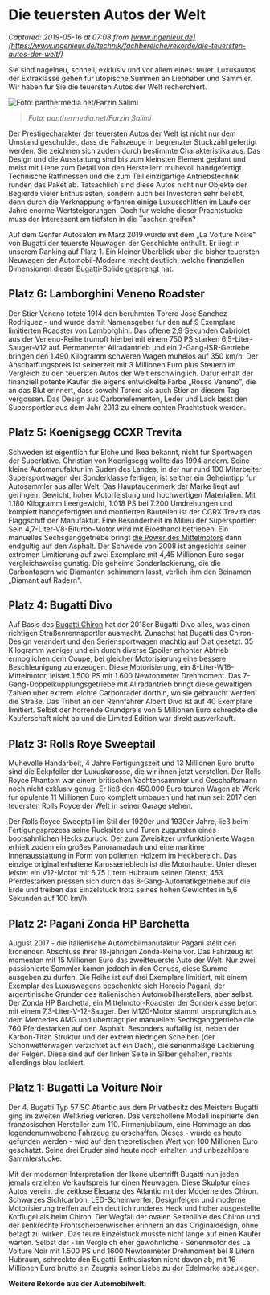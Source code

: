 # Die teuersten Autos der Welt

_Captured: 2019-05-16 at 07:08 from [www.ingenieur.de](https://www.ingenieur.de/technik/fachbereiche/rekorde/die-teuersten-autos-der-welt/)_

Sie sind nagelneu, schnell, exklusiv und vor allem eines: teuer. Luxusautos der Extraklasse gehen fur utopische Summen an Liebhaber und Sammler. Wir haben fur Sie die teuersten Autos der Welt recherchiert.

![Foto: panthermedia.net/Farzin Salimi](https://www.ingenieur.de/wp-content/uploads/2019/04/auto_20334681_-1-e1554193344140-980x490.jpg)

> _Foto: panthermedia.net/Farzin Salimi_

Der Prestigecharakter der teuersten Autos der Welt ist nicht nur dem Umstand geschuldet, dass die Fahrzeuge in begrenzter Stuckzahl gefertigt werden. Sie zeichnen sich zudem durch bestimmte Charakteristika aus. Das Design und die Ausstattung sind bis zum kleinsten Element geplant und meist mit Liebe zum Detail von den Herstellern muhevoll handgefertigt. Technische Raffinessen und die zum Teil einzigartige Antriebstechnik runden das Paket ab. Tatsachlich sind diese Autos nicht nur Objekte der Begierde vieler Enthusiasten, sondern auch bei Investoren sehr beliebt, denn durch die Verknappung erfahren einige Luxusschlitten im Laufe der Jahre enorme Wertsteigerungen. Doch fur welche dieser Prachtstucke muss der Interessent am tiefsten in die Taschen greifen?

Auf dem Genfer Autosalon im Marz 2019 wurde mit dem „La Voiture Noire" von Bugatti der teuerste Neuwagen der Geschichte enthullt. Er liegt in unserem Ranking auf Platz 1. Ein kleiner Überblick uber die bisher teuersten Neuwagen der Automobil-Moderne macht deutlich, welche finanziellen Dimensionen dieser Bugatti-Bolide gesprengt hat.

## Platz 6: Lamborghini Veneno Roadster

Der Stier Veneno totete 1914 den beruhmten Torero Jose Sanchez Rodriguez - und wurde damit Namensgeber fur den auf 9 Exemplare limitierten Roadster von Lamborghini. Das offene 2,9 Sekunden Cabriolet aus der Veneno-Reihe trumpft hierbei mit einem 750 PS starken 6,5-Liter-Sauger-V12 auf. Permanenter Allradantrieb und ein 7-Gang-ISR-Getriebe bringen den 1.490 Kilogramm schweren Wagen muhelos auf 350 km/h. Der Anschaffungspreis ist seinerzeit mit 3 Millionen Euro plus Steuern im Vergleich zu den teuersten Autos der Welt erschwinglich. Dafur erhalt der finanziell potente Kaufer die eigens entwickelte Farbe „Rosso Veneno", die an das Blut erinnert, dass sowohl Torero als auch Stier an diesem Tag vergossen. Das Design aus Carbonelementen, Leder und Lack lasst den Supersportler aus dem Jahr 2013 zu einem echten Prachtstuck werden.

## Platz 5: Koenigsegg CCXR Trevita

Schweden ist eigentlich fur Elche und Ikea bekannt, nicht fur Sportwagen der Superlative. Christian von Koenigsegg wollte das 1994 andern. Seine kleine Automanufaktur im Suden des Landes, in der nur rund 100 Mitarbeiter Supersportwagen der Sonderklasse fertigen, ist seither ein Geheimtipp fur Autosammler aus aller Welt. Das Hauptaugenmerk der Marke liegt auf geringem Gewicht, hoher Motorleistung und hochwertigen Materialien. Mit 1.180 Kilogramm Leergewicht, 1.018 PS bei 7.200 Umdrehungen und komplett handgefertigten und montierten Bauteilen ist der CCRX Trevita das Flaggschiff der Manufaktur. Eine Besonderheit im Milieu der Supersportler: Sein 4,7-Liter-V8-Biturbo-Motor wird mit Bioethanol betrieben. Ein manuelles Sechsganggetriebe bringt [die Power des Mittelmotors](https://www.ingenieur.de/technik/fachbereiche/fahrzeugbau/das-schnellste-serienauto-welt-jetzt-koenigsegg/) dann endgultig auf den Asphalt. Der Schwede von 2008 ist angesichts seiner extremen Limitierung auf zwei Exemplare mit 4,45 Millionen Euro sogar vergleichsweise gunstig. Die geheime Sonderlackierung, die die Carbonfasern wie Diamanten schimmern lasst, verlieh ihm den Beinamen „Diamant auf Radern".

## Platz 4: Bugatti Divo

Auf Basis des [Bugatti Chiron](https://www.ingenieur.de/technik/fachbereiche/fahrzeugbau/bugatti-chiron-staerkste-schnellste-serienauto-welt/) hat der 2018er Bugatti Divo alles, was einen richtigen Straßenrennsportler ausmacht. Zunachst hat Bugatti das Chiron-Design verandert und den Seriensportwagen machtig auf Diat gesetzt. 35 Kilogramm weniger und ein durch diverse Spoiler erhohter Abtrieb ermoglichen dem Coupe, bei gleicher Motorisierung eine bessere Beschleunigung zu erzeugen. Diese Motorisierung, ein 8-Liter-W16-Mittelmotor, leistet 1.500 PS mit 1.600 Newtonmeter Drehmoment. Das 7-Gang-Doppelkupplungsgetriebe mit Allradantrieb bringt diese gewaltigen Zahlen uber extrem leichte Carbonrader dorthin, wo sie gebraucht werden: die Straße. Das Tribut an den Rennfahrer Albert Divo ist auf 40 Exemplare limitiert. Selbst der horrende Grundpreis von 5 Millionen Euro schreckte die Kauferschaft nicht ab und die Limited Edition war direkt ausverkauft.

## Platz 3: Rolls Roye Sweeptail

Muhevolle Handarbeit, 4 Jahre Fertigungszeit und 13 Millionen Euro brutto sind die Eckpfeiler der Luxuskarosse, die wir ihnen jetzt vorstellen. Der Rolls Royce Phantom war einem britischen Yachtensammler und Geschaftsmann noch nicht exklusiv genug. Er ließ den 450.000 Euro teuren Wagen ab Werk fur opulente 11 Millionen Euro komplett umbauen und hat nun seit 2017 den teuersten Rolls Royce der Welt in seiner Garage stehen.

Der Rolls Royce Sweeptail im Stil der 1920er und 1930er Jahre, ließ beim Fertigungsprozess seine Rucksitze und Turen zugunsten eines bootsahnlichen Hecks zuruck. Der zum Zweisitzer umfunktionierte Wagen erhielt zudem ein großes Panoramadach und eine maritime Innenausstattung in Form von polierten Holzern im Heckbereich. Das einzige original erhaltene Karosserieblech ist die Motorhaube. Unter dieser leistet ein V12-Motor mit 6,75 Litern Hubraum seinen Dienst; 453 Pferdestarken pressen sich durch das 8-Gang-Automatikgetriebe auf die Erde und treiben das Einzelstuck trotz seines hohen Gewichtes in 5,6 Sekunden auf 100 km/h.

## Platz 2: Pagani Zonda HP Barchetta

August 2017 - die italienische Automobilmanufaktur Pagani stellt den kronenden Abschluss ihrer 18-jahrigen Zonda-Reihe vor. Das Fahrzeug ist momentan mit 15 Millionen Euro das zweitteuerste Auto der Welt. Nur zwei passionierte Sammler kamen jedoch in den Genuss, diese Summe ausgeben zu durfen. Die Reihe ist auf drei Exemplare limitiert, mit einem Exemplar des Luxuswagens beschenkte sich Horacio Pagani, der argentinische Grunder des italienischen Automobilherstellers, aber selbst. Der Zonda HP Barchetta, ein Mittelmotor-Roadster der Sonderklasse betort mit einem 7,3-Liter-V-12-Sauger. Der M120-Motor stammt ursprunglich aus dem Mercedes AMG und ubertragt per manuellem Sechsganggetriebe die 760 Pferdestarken auf den Asphalt. Besonders auffallig ist, neben der Karbon-Titan Struktur und der extrem niedrigen Scheiben (der Schonwetterwagen verzichtet auf ein Dach), die serienmaßige Lackierung der Felgen. Diese sind auf der linken Seite in Silber gehalten, rechts allerdings blau lackiert.

## Platz 1: Bugatti La Voiture Noir

Der 4. Bugatti Typ 57 SC Atlantic aus dem Privatbesitz des Meisters Bugatti ging im zweiten Weltkrieg verloren. Das verschollene Modell inspirierte den franzosischen Hersteller zum 110. Firmenjubilaum, eine Hommage an das legendenumwobene Fahrzeug zu erschaffen. Dieses - wurde es heute gefunden werden - wird auf den theoretischen Wert von 100 Millionen Euro geschatzt. Seine drei Bruder sind heute noch erhalten und unbezahlbare Sammlerstucke.

Mit der modernen Interpretation der Ikone ubertrifft Bugatti nun jeden jemals erzielten Verkaufspreis fur einen Neuwagen. Diese Skulptur eines Autos vereint die zeitlose Eleganz des Atlantic mit der Moderne des Chiron. Schwarzes Sichtcarbon, LED-Scheinwerfer, Designfelgen und moderne Motorisierung treffen auf ein deutlich runderes Heck und hoher ausgestellte Kotflugel als beim Chiron. Der Wegfall der ovalen Seitenlinie des Chiron und der senkrechte Frontscheibenwischer erinnern an das Originaldesign, ohne betagt zu wirken. Das teure Einzelstuck musste nicht lange auf einen Kaufer warten. Selbst der - im Vergleich eher gewohnliche - Serienmotor des La Voiture Noir mit 1.500 PS und 1600 Newtonmeter Drehmoment bei 8 Litern Hubraum, schreckte den Bugatti-Enthusiasten nicht davon ab, mit 16 Millionen Euro brutto ein Zeugnis seiner Liebe zu der Edelmarke abzulegen.

**Weitere Rekorde aus der Automobilwelt:**
